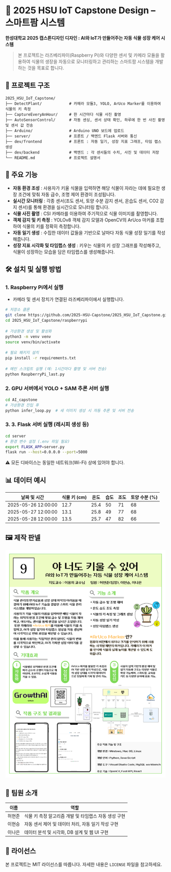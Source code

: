 # 🌱 2025 HSU IoT Capstone Design – 스마트팜 시스템

**한성대학교 2025 캡스톤디자인 디자인 : AI와 IoT가 만들어주는 자동 식물 성장 케어 시스템**

> 본 프로젝트는 라즈베리파이(Raspberry Pi)와 다양한 센서 및 카메라 모듈을 활용하여 식물의 생장을 자동으로 모니터링하고 관리하는 스마트팜 시스템을 개발하는 것을 목표로 합니다.

## 📁 프로젝트 구조

```
2025_HSU_IoT_Capstone/
├── DetectPlant/            # 카메라 모듈3, YOLO, ArUco Marker를 이용하여 식물의 키 측정
├── CaptureEveryAnHour/     # 한 시간마다 식물 사진 촬영
├── AutoSensorControl/      # 자동 센싱, 센서 상태 확인, 하루에 한 번 사진 촬영 및 센서 값 전송
├── Arduino/                # Arduino UNO 보드에 업로드
├── server/                 # 프론트 / 백엔드 Flask 서버와 통신
├── dev/frontend            # 프론트 : 자동 일기, 성장 지표 그래프, 타임 랩스 생성
├── dev/backend             # 백엔드 : 각 센서들의 수치, 사진 및 데이터 저장
└── README.md               # 프로젝트 설명서
```

## 🌱 주요 기능

- **자동 환경 조성** : 사용자가 키울 식물을 입력하면 해당 식물이 자라는 데에 필요한 생장 조건에 맞춰 자동 급수, 조명 제어 환경이 조성됩니다.
- **실시간 모니터링** : 각종 센서(조도 센서, 토양 수분 감지 센서, 온습도 센서, CO2 감지 센서)를 통해 환경을 실시간으로 모니터링 합니다.
- **식물 사진 촬영** : CSI 카메라를 이용하여 주기적으로 식물 이미지를 촬영합니다.
- **객체 감지 및 키 측정** : YOLOv8 객체 감지 모델과 OpenCV의 ArUco 마커를 조합하여 식물의 키를 정확히 측정합니다.
- **자동 일기 생성** : 수집한 데이터 값들을 기반으로 날마다 자동 식물 성장 일기를 작성해줍니다.
- **성장 지표 시각화 및 타임랩스 생성** : 키우는 식물의 키 성장 그래프를 작성해주고, 식물이 성장하는 모습을 담은 타임랩스를 생성해줍니다.

## 🛠️ 설치 및 실행 방법

### 1. Raspberry Pi에서 실행

- 카메라 및 센서 장치가 연결된 라즈베리파이에서 실행합니다.

```bash
# 저장소 클론
git clone https://github.com/2025-HSU-Capstone/2025_HSU_IoT_Capstone.git
cd 2025_HSU_IoT_Capstone/raspberrypi

# 가상환경 생성 및 활성화
python3 -m venv venv
source venv/bin/activate

# 필요 패키지 설치
pip install -r requirements.txt

# 메인 스크립트 실행 (예: 1시간마다 촬영 및 서버 전송)
python RaspberryPi_last.py
```

### 2. GPU 서버에서 YOLO + SAM 추론 서버 실행

```bash
cd AI_capstone
# 가상환경 진입 후
python infer_loop.py  # 새 이미지 생성 시 자동 추론 및 서버 전송
```

### 3. 3. Flask 서버 실행 (레시피 생성 등)

```bash
cd server
# 환경 변수 설정 (.env 파일 필요)
export FLASK_APP=server.py
flask run --host=0.0.0.0 --port=5000
```

⚠️ 모든 디바이스는 동일한 네트워크(Wi-Fi) 상에 있어야 합니다.


## 📊 데이터 예시

| 날짜 및 시간         | 식물 키 (cm) | 온도    | 습도    | 조도    | 토양 수분 (%) |
|---------------------|--------------|---------|--------|---------|-----------|
| 2025-05-26 12:00:00 | 12.7         | 25.4    | 50     | 71      | 68        |
| 2025-05-27 12:00:00 | 13.1         | 25.8    | 49     | 77      | 68        |
| 2025-05-28 12:00:00 | 13.5         | 25.7    | 47     | 82      | 66        |

## 🖼️ 제작 판넬
![제작 판넬](스마트%20팜.png)


## 👥 팀원 소개

| 이름   | 역할                     |
|--------|--------------------------|
| 허현준 | 식물 키 측정 알고리즘 개발 및 타임랩스 자동 생성 구현 |
| 이현승 | 자동 센서 제어 및 데이터 처리, 자동 일기 작성 구현 |
| 이나은 | 데이터 분석 및 시각화, DB 설계 및 웹 UI 구현 |

## 📄 라이선스

본 프로젝트는 MIT 라이선스를 따릅니다. 자세한 내용은 `LICENSE` 파일을 참고하세요.
